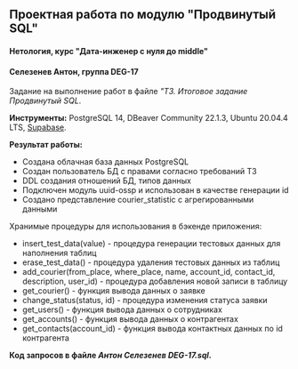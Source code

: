 ## Проектная работа по модулю "Продвинутый SQL"
#### Нетология, курс "Дата-инженер с нуля до middle"
#### Селезенев Антон, группа DEG-17

Задание на выполнение работ в файле _"ТЗ. Итоговое задание Продвинутый SQL_.

**Инструменты:** PostgreSQL 14, DBeaver Community 22.1.3, Ubuntu 20.04.4 LTS, [Supabase](https://supabase.com/).

**Результат работы:**
+ Создана облачная база данных PostgreSQL
+ Создан пользователь БД с правами согласно требований ТЗ
+ DDL создания отношений БД, типов данных
+ Подключен модуль uuid-ossp и использован в качестве генерации id
+ Создано представление courier_statistic с агрегированными данными

Хранимые процедуры для использования в бэкенде приложения:
+ insert_test_data(value) - процедура генерации тестовых данных для наполнения таблиц
+ erase_test_data() - процедура удаления тестовых данных из таблиц
+ add_courier(from_place, where_place, name, account_id, contact_id, description, user_id) - процедура добавления новой записи в таблицу
+ get_courier() - функция вывода данных о заявке
+ change_status(status, id) - процедура изменения статуса заявки
+ get_users() - функция вывода данных о сотрудниках
+ get_accounts() - функция вывода данных о контрагентах
+ get_contacts(account_id) - функция вывода контактных данных по id контрагента

**Код запросов в файле _Антон Селезенев DEG-17.sql_.**
